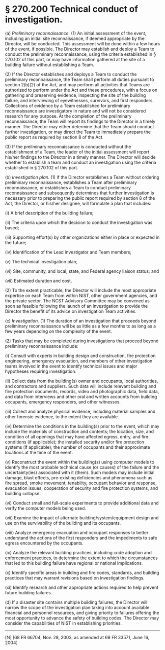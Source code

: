 # § 270.200   Technical conduct of investigation.

(a) *Preliminary reconnaissance.* (1) An initial assessment of the event, including an initial site reconnaissance, if deemed appropriate by the Director, will be conducted. This assessment will be done within a few hours of the event, if possible. The Director may establish and deploy a Team to conduct the preliminary reconnaissance, using the criteria established in § 270.102 of this part, or may have information gathered at the site of a building failure without establishing a Team.


(2) If the Director establishes and deploys a Team to conduct the preliminary reconnaissance, the Team shall perform all duties pursuant to section 2(b)(2) of the Act, and may perform all activities that Teams are authorized to perform under the Act and these procedures, with a focus on gathering and preserving evidence, inspecting the site of the building failure, and interviewing of eyewitnesses, survivors, and first responders. Collections of evidence by a Team established for preliminary reconnaissance are investigatory in nature and will not be considered research for any purpose. At the completion of the preliminary reconnaissance, the Team will report its findings to the Director in a timely manner. The Director may either determine that the Team should conduct further investigation, or may direct the Team to immediately prepare the public report as required by section 8 of the Act.


(3) If the preliminary reconnaissance is conducted without the establishment of a Team, the leader of the initial assessment will report his/her findings to the Director in a timely manner. The Director will decide whether to establish a team and conduct an investigation using the criteria established in § 270.102 of this part.


(b) *Investigation plan.* (1) If the Director establishes a Team without ordering preliminary reconnaissance, establishes a Team after preliminary reconnaissance, or establishes a Team to conduct preliminary reconnaissance and subsequently determines that further investigation is necessary prior to preparing the public report required by section 8 of the Act, the Director, or his/her designee, will formulate a plan that includes: 


(i) A brief description of the building failure;


(ii) The criteria upon which the decision to conduct the investigation was based;


(iii) Supporting effort(s) by other organizations either in place or expected in the future;


(iv) Identification of the Lead Investigator and Team members;


(v) The technical investigation plan;


(vi) Site, community, and local, state, and Federal agency liaison status; and


(vii) Estimated duration and cost.


(2) To the extent practicable, the Director will include the most appropriate expertise on each Team from within NIST, other government agencies, and the private sector. The NCST Advisory Committee may be convened as soon as feasible following the launch of an investigation to provide the Director the benefit of its advice on investigation Team activities. 


(c) *Investigation.* (1) The duration of an investigation that proceeds beyond preliminary reconnaissance will be as little as a few months to as long as a few years depending on the complexity of the event.


(2) Tasks that may be completed during investigations that proceed beyond preliminary reconnaissance include:


(i) Consult with experts in building design and construction, fire protection engineering, emergency evacuation, and members of other investigation teams involved in the event to identify technical issues and major hypotheses requiring investigation.


(ii) Collect data from the building(s) owner and occupants, local authorities, and contractors and suppliers. Such data will include relevant building and fire protection documents, records, video and photographic data, field data, and data from interviews and other oral and written accounts from building occupants, emergency responders, and other witnesses.


(iii) Collect and analyze physical evidence, including material samples and other forensic evidence, to the extent they are available.


(iv) Determine the conditions in the building(s) prior to the event, which may include the materials of construction and contents; the location, size, and condition of all openings that may have affected egress, entry, and fire conditions (if applicable); the installed security and/or fire protection systems (if applicable); the number of occupants and their approximate locations at the time of the event.


(v) Reconstruct the event within the building(s) using computer models to identify the most probable technical cause (or causes) of the failure and the uncertainty(ies) associated with it (them). Such models may include initial damage, blast effects, pre-existing deficiencies and phenomena such as fire spread, smoke movement, tenability, occupant behavior and response, evacuation issues, cooperation of security and fire protection systems, and building collapse.


(vi) Conduct small and full-scale experiments to provide additional data and verify the computer models being used.


(vii) Examine the impact of alternate building/system/equipment design and use on the survivability of the building and its occupants.


(viii) Analyze emergency evacuation and occupant responses to better understand the actions of the first responders and the impediments to safe egress encountered by the occupants. 


(ix) Analyze the relevant building practices, including code adoption and enforcement practices, to determine the extent to which the circumstances that led to this building failure have regional or national implications.


(x) Identify specific areas in building and fire codes, standards, and building practices that may warrant revisions based on investigation findings.


(xi) Identify research and other appropriate actions required to help prevent future building failures.


(d) If a disaster site contains multiple building failures, the Director will narrow the scope of the investigation plan taking into account available financial and personnel resources, and giving priority to failures offering the most opportunity to advance the safety of building codes. The Director may consider the capabilities of NIST in establishing priorities.



---

[N] [68 FR 66704, Nov. 28, 2003, as amended at 69 FR 33571, June 16, 2004]




